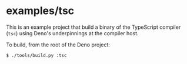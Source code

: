 # examples/tsc

This is an example project that build a binary of the TypeScript compiler
(`tsc`) using Deno's underpinnings at the compiler host.

To build, from the root of the Deno project:

```
$ ./tools/build.py :tsc
```

